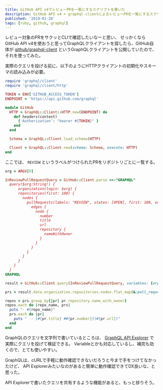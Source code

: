 ```yaml
---
title: GitHub API v4でレビューPRを一覧にするスクリプトを書いた
description: GitHub API v4 + graphql-clientによるレビューPRを一覧にするスクリプトの公開
published: '2019-01-20'
tags: [ruby, github, graphql]
---
```


レビュー対象のPRをサクッとCLIで確認したいなーと思い、 せっかくならGitHub API v4を使おうと思ってGraphQLクライアントを探したら、GitHub自体が [github/graphql-client](https://github.com/github/graphql-client) というGraphQLクライアントを公開していたので、それを使ってみた。

実際のクエリを投げる前に、以下のようにHTTPクライアントの初期化やスキーマの読み込みが必要。

```ruby
require 'graphql/client'
require 'graphql/client/http'

TOKEN = ENV['GITHUB_ACCESS_TOKEN']
ENDPOINT = 'https://api.github.com/graphql'

module GitHub
  HTTP = GraphQL::Client::HTTP.new(ENDPOINT) do
    def headers(context)
      {'Authorization': "bearer #{TOKEN}" }
    end
  end

  Schema = GraphQL::Client.load_schema(HTTP)

  Client = GraphQL::Client.new(schema: Schema, execute: HTTP)
end
```

ここでは、 `REVIEW` というラベルがつけられたPRをリポジトリごとに一覧する。

```ruby
org = ARGV[0]

InReviewPullRequestQuery = GitHub::Client.parse <<-"GRAPHQL"
  query($org:String!) {
      organization(login: $org) {
      repositories(first: 100) {
        nodes {
          pullRequests(labels: "REVIEW", states: [OPEN], first: 100, orderBy: {field: CREATED_AT, direction: DESC}) {
            edges {
              node {
                number
                title
                url
                repository {
                  nameWithOwner
                }
              }
            }
          }
        }
      }
    }
  }
GRAPHQL

result = GitHub::Client.query(InReviewPullRequestQuery, variables: {org: org})

prs = result.data.organization.repositories.nodes.flat_map(&:pull_requests).flat_map(&:edges).flat_map(&:node)

repos = prs.group_by{|pr| pr.repository.name_with_owner}
repos.each do |repo_name, prs|
  puts "- #{repo_name}"
  prs.each do |pr|
    puts "  - [#{pr.title} ##{pr.number}](#{pr.url})"
  end
end
```

GraphQLのクエリを文字列で書いているところは、 [GraphQL API Explorer](https://developer.github.com/v4/explorer/) で実際にクエリを投げて検証できる。
Variableとかも対応しているし、補完も効くので、とても使いやすい。

GraphQLは、cURLで手軽に動作確認できないだろうと今まで手をつけてなかったけど、 API Explorerみたいなのがあると簡単に動作確認できてDX良いな、と思った。

API Explorerで書いたクエリを共有するような機能があると、もっと捗りそう。
